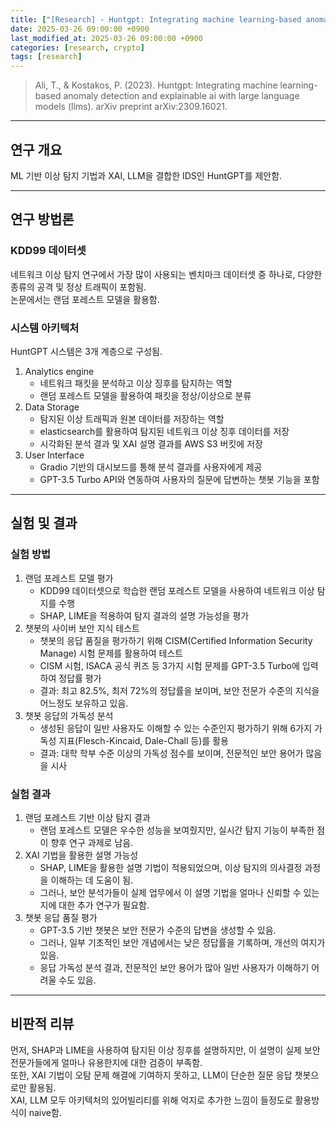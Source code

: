 ```yaml
---
title: ["[Research] - Huntgpt: Integrating machine learning-based anomaly detection and explainable ai with large language models (llms)"]
date: 2025-03-26 09:00:00 +0900
last_modified_at: 2025-03-26 09:00:00 +0900
categories: [research, crypto]
tags: [research]
---
```


> Ali, T., & Kostakos, P. (2023). Huntgpt: Integrating machine learning-based anomaly detection and explainable ai with large language models (llms). arXiv preprint arXiv:2309.16021.

***
## 연구 개요
ML 기반 이상 탐지 기법과 XAI, LLM을 결합한 IDS인 HuntGPT를 제안함.

***
## 연구 방법론
### KDD99 데이터셋
네트워크 이상 탐지 연구에서 가장 많이 사용되는 벤치마크 데이터셋 중 하나로, 다양한 종류의 공격 및 정상 트래픽이 포함됨.  
논문에서는 랜덤 포레스트 모델을 활용함.

### 시스템 아키텍처
HuntGPT 시스템은 3개 계층으로 구성됨.
1. Analytics engine
   - 네트워크 패킷을 분석하고 이상 징후를 탐지하는 역할
   - 랜덤 포레스트 모델을 활용하여 패킷을 정상/이상으로 분류
2. Data Storage
   - 탐지된 이상 트래픽과 원본 데이터를 저장하는 역할
   - elasticsearch를 활용하여 탐지된 네트워크 이상 징후 데이터를 저장
   - 시각화된 분석 결과 및 XAI 설명 결과를 AWS S3 버킷에 저장
3. User Interface
   - Gradio 기반의 대시보드를 통해 분석 결과를 사용자에게 제공
   - GPT-3.5 Turbo API와 연동하여 사용자의 질문에 답변하는 챗봇 기능을 포함

***
## 실험 및 결과
### 실험 방법
1. 랜덤 포레스트 모델 평가
   - KDD99 데이터셋으로 학습한 랜덤 포레스트 모델을 사용하여 네트워크 이상 탐지를 수행
   - SHAP, LIME을 적용하여 탐지 결과의 설명 가능성을 평가
2. 챗봇의 사이버 보안 지식 테스트
   - 챗봇의 응답 품질을 평가하기 위해 CISM(Certified Information Security Manage) 시험 문제를 활용하여 테스트
   - CISM 시험, ISACA 공식 퀴즈 등 3가지 시험 문제를 GPT-3.5 Turbo에 입력하여 정답률 평가
   - 결과: 최고 82.5%, 최저 72%의 정답률을 보이며, 보안 전문가 수준의 지식을 어느정도 보유하고 있음.
3. 챗봇 응답의 가독성 분석
   - 생성된 응답이 일반 사용자도 이해할 수 있는 수준인지 평가하기 위해 6가지 가독성 지표(Flesch-Kincaid, Dale-Chall 등)를 활용
   - 결과: 대학 학부 수준 이상의 가독성 점수를 보이며, 전문적인 보안 용어가 많음을 시사

### 실험 결과
1. 랜덤 포레스트 기반 이상 탐지 결과
   - 랜덤 포레스트 모델은 우수한 성능을 보여줬지만, 실시간 탐지 기능이 부족한 점이 향후 연구 과제로 남음.
2. XAI 기법을 활용한 설명 가능성
   - SHAP, LIME을 활용한 설명 기법이 적용되었으며, 이상 탐지의 의사결정 과정을 이해하는 데 도움이 됨.
   - 그러나, 보안 분석가들이 실제 업무에서 이 설명 기법을 얼마나 신뢰할 수 있는지에 대한 추가 연구가 필요함.
3. 챗봇 응답 품질 평가
   - GPT-3.5 기반 챗봇은 보안 전문가 수준의 답변을 생성할 수 있음.
   - 그러나, 일부 기초적인 보안 개념에서는 낮은 정답률을 기록하며, 개선의 여지가 있음.
   - 응답 가독성 분석 결과, 전문적인 보안 용어가 많아 일반 사용자가 이해하기 어려울 수도 있음.

***
## 비판적 리뷰
먼저, SHAP과 LIME을 사용하여 탐지된 이상 징후를 설명하지만, 이 설명이 실제 보안 전문가들에게 얼마나 유용한지에 대한 검증이 부족함.  
또한, XAI 기법이 오탐 문제 해결에 기여하지 못하고, LLM이 단순한 질문 응답 챗봇으로만 활용됨.  
XAI, LLM 모두 아키텍처의 있어빌리티를 위해 억지로 추가한 느낌이 들정도로 활용방식이 naive함.